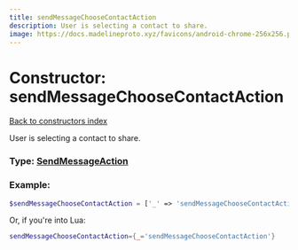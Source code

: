 ```yaml
---
title: sendMessageChooseContactAction
description: User is selecting a contact to share.
image: https://docs.madelineproto.xyz/favicons/android-chrome-256x256.png
---
```

# Constructor: sendMessageChooseContactAction  
[Back to constructors index](index.md)



User is selecting a contact to share.




### Type: [SendMessageAction](../types/SendMessageAction.md)


### Example:

```php
$sendMessageChooseContactAction = ['_' => 'sendMessageChooseContactAction'];
```  


Or, if you're into Lua:

```lua
sendMessageChooseContactAction={_='sendMessageChooseContactAction'}

```



